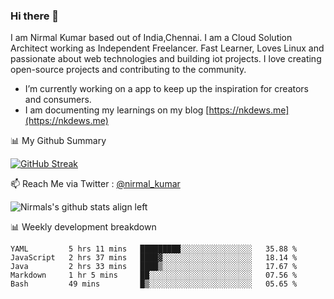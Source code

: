 ### Hi there 👋

 I am Nirmal Kumar based out of India,Chennai. I am a Cloud Solution Architect working as Independent Freelancer. Fast Learner, Loves Linux and passionate about web technologies and building iot projects. I love creating open-source projects and contributing to the community.

- I’m currently working on a app to keep up the inspiration for creators and consumers.
- I am documenting my learnings on my blog [https://nkdews.me](https://nkdews.me)


📊 My Github Summary

[![GitHub Streak](https://github-readme-streak-stats.herokuapp.com?user=nk-gears&theme=dark&hide_border=true&date_format=M%20j%5B%2C%20Y%5D)](https://git.io/streak-stats)


📫 Reach Me via  Twitter : [@nirmal_kumar](https://twitter.com/nirmal_kumar)

![Nirmals's github stats align left](https://github-readme-stats.vercel.app/api?username=nk-gears&show_icons=true)


📊 Weekly development breakdown

<!--START_SECTION:waka-->
```text
YAML         5 hrs 11 mins   █████████░░░░░░░░░░░░░░░░   35.88 % 
JavaScript   2 hrs 37 mins   ████▓░░░░░░░░░░░░░░░░░░░░   18.14 % 
Java         2 hrs 33 mins   ████▒░░░░░░░░░░░░░░░░░░░░   17.67 % 
Markdown     1 hr 5 mins     ██░░░░░░░░░░░░░░░░░░░░░░░   07.56 % 
Bash         49 mins         █▒░░░░░░░░░░░░░░░░░░░░░░░   05.65 % 
```
<!--END_SECTION:waka-->


